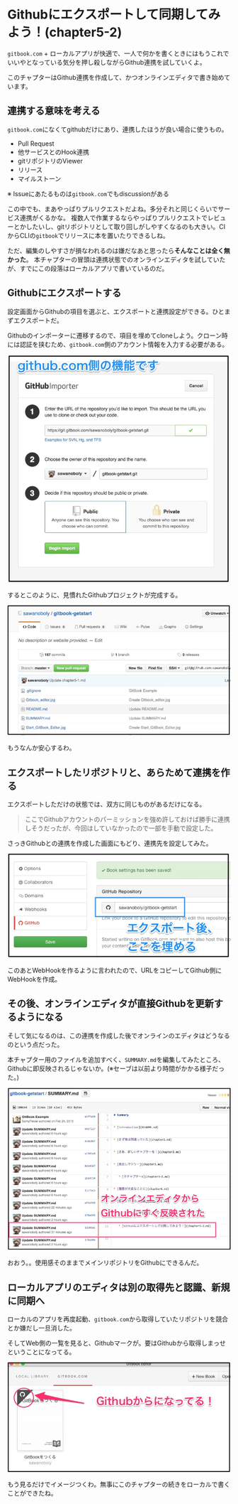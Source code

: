 # Githubにエクスポートして同期してみよう！(chapter5-2)

`gitbook.com` + ローカルアプリが快適で、一人で何かを書くときにはもうこれでいいやとなっている気分を押し殺しながらGithub連携を試していくよ。

このチャプターはGithub連携を作成して、かつオンラインエディタで書き始めています。


## 連携する意味を考える

`gitbook.com`になくてgithubだけにあり、連携したほうが良い場合に使うもの。

- Pull Request
- 他サービスとのHook連携
- gitリポジトリのViewer
- リリース
- マイルストーン

※ Issueにあたるものは`gitbook.com`でもdiscussionがある

この中でも、まあやっぱりプルリクエストだよね。多分それと同じくらいでサービス連携がくるかな。
複数人で作業するならやっぱりプルリクエストでレビューとかしたいし、gitリポジトリとして取り回しがしやすくなるのも大きい。CIからCLIの`gitbook`でリリースに本を置いたりできるしね。

ただ、編集のしやすさが損なわれるのは嫌だなあと思ったら**そんなことは全く無かった**。
本チャプターの冒頭は連携状態でのオンラインエディタを試していたが、すでにこの段落はローカルアプリで書いているのだ。


## Githubにエクスポートする

設定画面からGithubの項目を選ぶと、エクスポートと連携設定ができる。ひとまずエクスポートだ。

Githubのインポーターに遷移するので、項目を埋めてcloneしよう。クローン時には認証を挟むため、`gitbook.com`側のアカウント情報を入力する必要がある。

![](github_impoter.jpg)

するとこのように、見慣れたGithubプロジェクトが完成する。

![](github_repo01.jpg)

もうなんか安心するわ。

## エクスポートしたリポジトリと、あらためて連携を作る

エクスポートしただけの状態では、双方に同じものがあるだけになる。

> ここでGithubアカウントのパーミッションを強め許しておけば勝手に連携しそうだったが、今回はしていなかったので一部を手動で設定した。

さっきGithubとの連携を作成した画面にもどり、連携先を設定してみた。

![](gitbook_in-exp.jpg)

このあとWebHookを作るように言われたので、URLをコピーしてGithub側にWebHookを作成。


## その後、オンラインエディタが直接Githubを更新するようになる

そして気になるのは、この連携を作成した後でオンラインのエディタはどうなるのという点だった。

本チャプター用のファイルを追加すべく、`SUMMARY.md`を編集してみたところ、Githubに即反映されるじゃないか。(※セーブは以前より時間がかかる様子だった。)

![](update_from_online_editor.jpg)

おおう。。使用感そのままでメインリポジトリをGithubにできるんだ。


## ローカルアプリのエディタは別の取得先と認識、新規に同期へ

ローカルのアプリを再度起動、`gitbook.com`から取得していたリポジトリを競合とか嫌だし一旦消した。

そしてWeb側の一覧を見ると、Githubマークが。要はGithubから取得しまっせということになってる。

![](local_via_github.jpg)

もう見るだけでイメージつくわ。無事にこのチャプターの続きをローカルで書くことができたね。
